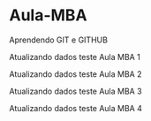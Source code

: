 # Aula-MBA

Aprendendo GIT e GITHUB



Atualizando dados teste Aula MBA 1

Atualizando dados teste Aula MBA 2

Atualizando dados teste Aula MBA 3

Atualizando dados teste Aula MBA 4
